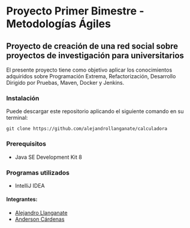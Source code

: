 # Proyecto Primer Bimestre - Metodologías Ágiles
## Proyecto de creación de una red social sobre proyectos de investigación para universitarios

El presente proyecto tiene como objetivo aplicar los conocimientos adquiridos sobre Programación Extrema, Refactorización, Desarrollo Dirigido por Pruebas, Maven, Docker y Jenkins.
### Instalación
Puede descargar este repositorio aplicando el siguiente comando en su terminal:
```
git clone https://github.com/alejandrollanganate/calculadora
```
### Prerequisitos
- Java SE Development Kit 8 
### Programas utilizados
- IntelliJ IDEA
#### Integrantes:
* [Alejandro Llanganate](https://github.com/alejandrollanganate)
* [Anderson Cárdenas](https://github.com/AndersCFR)
